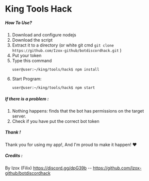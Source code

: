# King Tools Hack

##### How To Use?

1. Download and configure nodejs
2. Download the script
3. Extract it to a directory (or white git cmd ```git clone https://github.com/Izox-github/botdiscordhack.git``` )
4. Put your token
5. Type this command
    ```sh
    user@user:~/king/tools/hack$ npm install 
    ```
6.  Start Program:
    ```sh
    user@user:~/king/tools/hack$ npm start
    ```
##### If there is a problem :
1. Nothing happens: finds that the bot has permissions on the target server.
2. Check if you have put the correct bot token

##### Thank !
Thank you for using my app!, And I'm proud to make it happen!    ❤


##### Credits :
By Izox (Filix) https://discord.gg/dpG39b -- https://github.com/Izox-github/botdiscordhack
